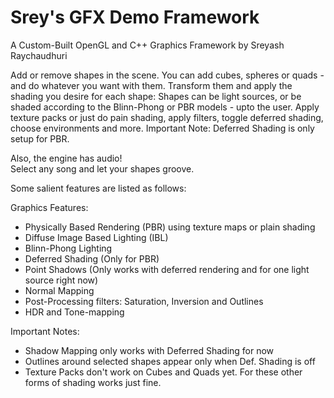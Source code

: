 # Srey's GFX Demo Framework 

A Custom-Built OpenGL and C++ Graphics Framework by Sreyash Raychaudhuri

Add or remove shapes in the scene. You can add cubes, spheres or quads - and do whatever you want with them. 
Transform them and apply the shading you desire for each shape: Shapes can be light sources, or be shaded according to the Blinn-Phong or PBR models - upto the user.
Apply texture packs or just do pain shading, apply filters, toggle deferred shading, choose environments and more. Important Note: Deferred Shading is only setup for PBR.

Also, the engine has audio!  
Select any song and let your shapes groove. 

Some salient features are listed as follows:

Graphics Features:
* Physically Based Rendering (PBR) using texture maps or plain shading
* Diffuse Image Based Lighting (IBL)
* Blinn-Phong Lighting
* Deferred Shading (Only for PBR)
* Point Shadows (Only works with deferred rendering and for one light source right now)
* Normal Mapping
* Post-Processing filters: Saturation, Inversion and Outlines
* HDR and Tone-mapping

Important Notes:
* Shadow Mapping only works with Deferred Shading for now
* Outlines around selected shapes appear only when Def. Shading is off
* Texture Packs don't work on Cubes and Quads yet. For these other forms of shading works just fine.

